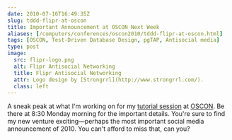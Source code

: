 ```yaml
--- 
date: 2010-07-16T16:49:35Z
slug: tddd-flipr-at-oscon
title: Important Announcement at OSCON Next Week
aliases: [/computers/conferences/oscon2010/tddd-flipr-at-oscon.html]
tags: [OSCON, Test-Driven Database Design, pgTAP, Antisocial media]
type: post
image:
  src: flipr-logo.png
  alt: Flipr Antisocial Networking
  title: Flipr Antisocial Networking
  attr: Logo design by [Strongrrl](http://www.strongrrl.com/).
  class: left
---
```


A sneak peak at what I'm working on for my [tutorial session] at [OSCON]. Be
there at 8:30 Monday morning for the important details. You're sure to find my
new venture exciting—perhaps the most important social media announcement of
2010. You can't afford to miss that, can you?

  [tutorial session]: http://bit.ly/9VYmEZ "Test Driven Database Development"
  [OSCON]: http://www.oscon.com/
